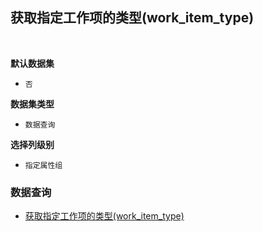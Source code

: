 ## 获取指定工作项的类型(work_item_type) <!-- {docsify-ignore-all} -->



<br>
<p class="panel-title"><b>默认数据集</b></p>

* `否`

<p class="panel-title"><b>数据集类型</b></p>

* `数据查询`

<p class="panel-title"><b>选择列级别</b></p>

* `指定属性组`




### 数据查询
  * [获取指定工作项的类型(work_item_type)](module/ProjMgmt/work_item/query/work_item_type)
